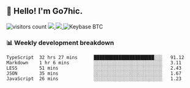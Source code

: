 ## 👋 Hello! I'm Go7hic.

 ![visitors count](https://visitors-by-url-pls-dont-use-this-in-your-repo.vercel.app/Go7hic-github-readme)
 <a href="https://twitter.com/Go7hic">
    <img src="https://img.shields.io/badge/-@Go7hic-1ca0f1?style=flat-square&labelColor=1ca0f1&logo=twitter&logoColor=white&link=https://twitter.com/Go7hic">
   <a/>
   <a href="mailto:gtfx0209@gmail.com">
    <img src="https://img.shields.io/badge/-gtfx0209@gmail.com-c14438?style=flat-square&logo=Gmail&logoColor=white&link=mailto:gtfx0209@gmail.com">
   <a/>
    ![Keybase BTC](https://img.shields.io/keybase/btc/Go7hic)
 <!--
🔭 I’m currently working
🌱 I’m currently learning
💬 Ask me about 
📫 How to reach me: 
⚡ Fun fact: 
-->
 <!--
![My Github Stats](https://github-readme-stats.vercel.app/api?username=Go7hic&show_icons=true&count_private=true)

-->

### 📊 Weekly development breakdown
<!--START_SECTION:waka-->
```text
TypeScript  32 hrs 27 mins      ██████████████████████░░░   91.12 
Markdown    1 hr 6 mins         ░░░░░░░░░░░░░░░░░░░░░░░░░   3.11 
LESS        51 mins             ░░░░░░░░░░░░░░░░░░░░░░░░░   2.43 
JSON        35 mins             ░░░░░░░░░░░░░░░░░░░░░░░░░   1.67 
JavaScript  26 mins             ░░░░░░░░░░░░░░░░░░░░░░░░░   1.23
```
<!--END_SECTION:waka-->

